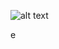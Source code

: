 ![alt text](https://cdn.discordapp.com/attachments/860098738550210580/910510567201062912/media.jpg)

e



